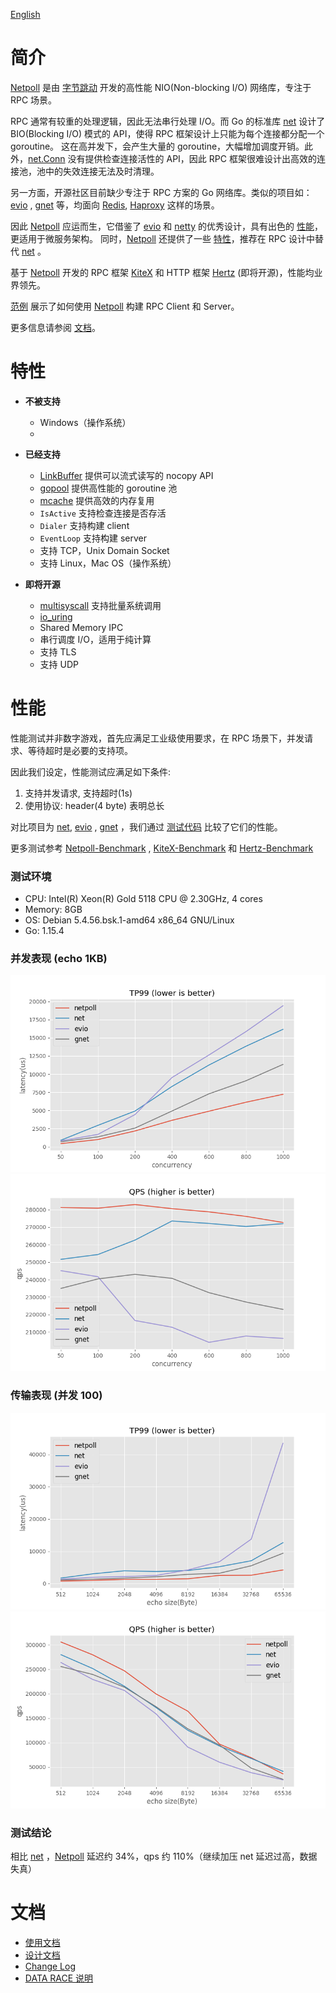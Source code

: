 [English](README.md)

# 简介

[Netpoll][Netpoll] 是由 [字节跳动][ByteDance] 开发的高性能 NIO(Non-blocking I/O)
网络库，专注于 RPC 场景。

RPC 通常有较重的处理逻辑，因此无法串行处理 I/O。而 Go 的标准库 [net][net] 设计了 BIO(Blocking I/O) 模式的
API，使得 RPC 框架设计上只能为每个连接都分配一个 goroutine。 这在高并发下，会产生大量的
goroutine，大幅增加调度开销。此外，[net.Conn][net.Conn] 没有提供检查连接活性的 API，因此 RPC
框架很难设计出高效的连接池，池中的失效连接无法及时清理。

另一方面，开源社区目前缺少专注于 RPC 方案的 Go 网络库。类似的项目如：[evio][evio]
, [gnet][gnet] 等，均面向 [Redis][Redis], [Haproxy][Haproxy] 这样的场景。

因此 [Netpoll][Netpoll] 应运而生，它借鉴了 [evio][evio]
和 [netty][netty] 的优秀设计，具有出色的 [性能](#性能)，更适用于微服务架构。
同时，[Netpoll][Netpoll] 还提供了一些 [特性](#特性)，推荐在 RPC 设计中替代
[net][net] 。

基于 [Netpoll][Netpoll] 开发的 RPC 框架 [KiteX][KiteX] 和 HTTP
框架 [Hertz][Hertz] (即将开源)，性能均业界领先。

[范例][Netpoll-Benchmark] 展示了如何使用 [Netpoll][Netpoll]
构建 RPC Client 和 Server。

更多信息请参阅 [文档](#文档)。


    
# 特性
* **不被支持**
    - Windows（操作系统）
    - 
* **已经支持**
    - [LinkBuffer][LinkBuffer] 提供可以流式读写的 nocopy API
    - [gopool][gopool] 提供高性能的 goroutine 池
    - [mcache][mcache] 提供高效的内存复用
    - `IsActive` 支持检查连接是否存活
    - `Dialer` 支持构建 client
    - `EventLoop` 支持构建 server
    - 支持 TCP，Unix Domain Socket
    - 支持 Linux，Mac OS（操作系统）

* **即将开源**
    - [multisyscall][multisyscall] 支持批量系统调用
    - [io_uring][io_uring]
    - Shared Memory IPC
    - 串行调度 I/O，适用于纯计算
    - 支持 TLS
    - 支持 UDP



# 性能

性能测试并非数字游戏，首先应满足工业级使用要求，在 RPC 场景下，并发请求、等待超时是必要的支持项。

因此我们设定，性能测试应满足如下条件:

1. 支持并发请求, 支持超时(1s)
2. 使用协议: header(4 byte) 表明总长

对比项目为 [net][net], [evio][evio]
, [gnet][gnet] ，我们通过 [测试代码][Benchmarks] 比较了它们的性能。

更多测试参考 [Netpoll-Benchmark][Netpoll-Benchmark]
, [KiteX-Benchmark][KiteX-Benchmark] 和 [Hertz-Benchmark][Hertz-Benchmark]

### 测试环境

* CPU:    Intel(R) Xeon(R) Gold 5118 CPU @ 2.30GHz, 4 cores
* Memory: 8GB
* OS:     Debian 5.4.56.bsk.1-amd64 x86_64 GNU/Linux
* Go:     1.15.4

### 并发表现 (echo 1KB)

![image](docs/images/c_tp99.png)
![image](docs/images/c_qps.png)

### 传输表现 (并发 100)

![image](docs/images/s_tp99.png)
![image](docs/images/s_qps.png)

### 测试结论

相比 [net][net] ，[Netpoll][Netpoll] 延迟约 34%，qps
约 110%（继续加压 net 延迟过高，数据失真）

# 文档

* [使用文档](docs/guide/guide_cn.md)
* [设计文档](docs/reference/design_cn.md)
* [Change Log](docs/reference/change_log.md)
* [DATA RACE 说明](docs/reference/explain.md)

[Netpoll]: https://github.com/cloudwego/netpoll
[net]: https://github.com/golang/go/tree/master/src/net
[net.Conn]: https://github.com/golang/go/blob/master/src/net/net.go
[evio]: https://github.com/tidwall/evio
[gnet]: https://github.com/panjf2000/gnet
[netty]: https://github.com/netty/netty
[KiteX]: https://github.com/cloudwego/kitex
[Hertz]: https://github.com/cloudwego/hertz

[Benchmarks]: https://github.com/cloudwego/netpoll-benchmark
[Netpoll-Benchmark]: https://github.com/cloudwego/netpoll-benchmark
[KiteX-Benchmark]: https://github.com/cloudwego/kitex
[Hertz-Benchmark]: https://github.com/cloudwego/hertz 

[ByteDance]: https://www.bytedance.com
[Redis]: https://redis.io
[Haproxy]: http://www.haproxy.org

[LinkBuffer]: nocopy_linkbuffer.go
[gopool]: https://github.com/bytedance/gopkg/tree/develop/util/gopool
[mcache]: https://github.com/bytedance/gopkg/tree/develop/lang/mcache
[multisyscall]: https://github.com/cloudwego/multisyscall
[io_uring]: https://github.com/axboe/liburing
